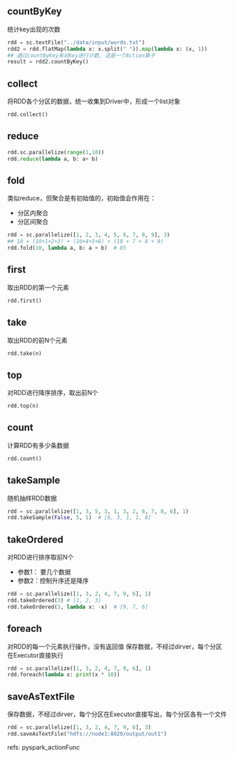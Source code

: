 
## countByKey
统计key出现的次数
```python
rdd = sc.textFile("../data/input/words.txt")
rdd2 = rdd.flatMap(lambda x: x.split(" ")).map(lambda x: (x, 1))
## 通过countByKey来对key进行计数, 这是一个Action算子
result = rdd2.countByKey()
```

## collect
将RDD各个分区的数据，统一收集到Driver中，形成一个list对象
```python
rdd.collect()
```

## reduce

```python
rdd.sc.parallelize(range(1,10))
rdd.reduce(lambda a, b: a+ b)
```



## fold
类似reduce，但聚合是有初始值的，初始值会作用在：
- 分区内聚合
- 分区间聚合
```python
rdd = sc.parallelize([1, 2, 3, 4, 5, 6, 7, 8, 9], 3)
## 10 + (10+1+2+3) + (10+4+5+6) + (10 + 7 + 8 + 9)
rdd.fold(10, lambda a, b: a + b)  # 85
```

## first
取出RDD的第一个元素
```python
rdd.first()
```

## take
取出RDD的前N个元素
```python
rdd.take(n)
```

## top
对RDD进行降序排序，取出前N个
```python
rdd.top(n)
```

## count
计算RDD有多少条数据
```python
rdd.count()
```
## takeSample
随机抽样RDD数据

```python
rdd = sc.parallelize([1, 3, 5, 3, 1, 3, 2, 6, 7, 8, 6], 1)
rdd.takeSample(False, 5, 1)  # [6, 3, 1, 1, 8] 
```

## takeOrdered
对RDD进行排序取前N个
- 参数1： 要几个数据
- 参数2：控制升序还是降序

```python
rdd = sc.parallelize([1, 3, 2, 4, 7, 9, 6], 1)
rdd.takeOrdered(3) # [1, 2, 3]
rdd.takeOrdered(3, lambda x: -x)  # [9, 7, 6]

```

## foreach
对RDD的每一个元素执行操作，没有返回值
保存数据，不经过dirver，每个分区在Executor直接执行
```python
rdd = sc.parallelize([1, 3, 2, 4, 7, 9, 6], 1)
rdd.foreach(lambda x: print(x * 10))
```


## saveAsTextFile
保存数据，不经过dirver，每个分区在Executor直接写出，每个分区各有一个文件

```python
rdd = sc.parallelize([1, 3, 2, 4, 7, 9, 6], 3)
rdd.saveAsTextFile("hdfs://node1:8020/output/out1")
```


refs:
pyspark_actionFunc